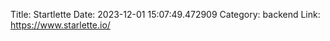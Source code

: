 Title: Startlette
Date: 2023-12-01 15:07:49.472909
Category: backend
Link: https://www.starlette.io/
